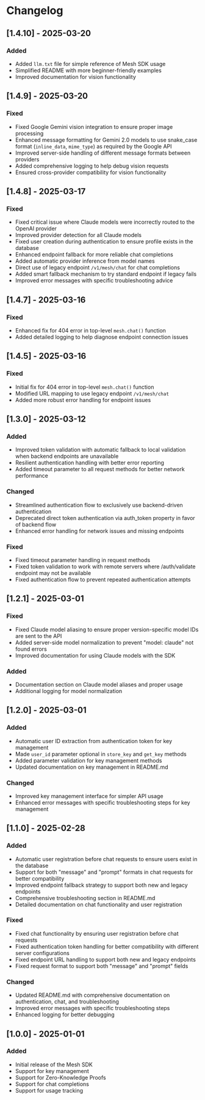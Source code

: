 # Changelog

## [1.4.10] - 2025-03-20

### Added
- Added `llm.txt` file for simple reference of Mesh SDK usage
- Simplified README with more beginner-friendly examples
- Improved documentation for vision functionality

## [1.4.9] - 2025-03-20

### Fixed
- Fixed Google Gemini vision integration to ensure proper image processing
- Enhanced message formatting for Gemini 2.0 models to use snake_case format (`inline_data`, `mime_type`) as required by the Google API
- Improved server-side handling of different message formats between providers
- Added comprehensive logging to help debug vision requests
- Ensured cross-provider compatibility for vision functionality

## [1.4.8] - 2025-03-17

### Fixed
- Fixed critical issue where Claude models were incorrectly routed to the OpenAI provider
- Improved provider detection for all Claude models
- Fixed user creation during authentication to ensure profile exists in the database
- Enhanced endpoint fallback for more reliable chat completions
- Added automatic provider inference from model names
- Direct use of legacy endpoint `/v1/mesh/chat` for chat completions
- Added smart fallback mechanism to try standard endpoint if legacy fails
- Improved error messages with specific troubleshooting advice

## [1.4.7] - 2025-03-16

### Fixed
- Enhanced fix for 404 error in top-level `mesh.chat()` function
- Added detailed logging to help diagnose endpoint connection issues

## [1.4.5] - 2025-03-16

### Fixed
- Initial fix for 404 error in top-level `mesh.chat()` function 
- Modified URL mapping to use legacy endpoint `/v1/mesh/chat` 
- Added more robust error handling for endpoint issues

## [1.3.0] - 2025-03-12

### Added
- Improved token validation with automatic fallback to local validation when backend endpoints are unavailable
- Resilient authentication handling with better error reporting
- Added timeout parameter to all request methods for better network performance

### Changed
- Streamlined authentication flow to exclusively use backend-driven authentication
- Deprecated direct token authentication via auth_token property in favor of backend flow
- Enhanced error handling for network issues and missing endpoints

### Fixed
- Fixed timeout parameter handling in request methods
- Fixed token validation to work with remote servers where /auth/validate endpoint may not be available
- Fixed authentication flow to prevent repeated authentication attempts

## [1.2.1] - 2025-03-01

### Fixed
- Fixed Claude model aliasing to ensure proper version-specific model IDs are sent to the API
- Added server-side model normalization to prevent "model: claude" not found errors
- Improved documentation for using Claude models with the SDK

### Added
- Documentation section on Claude model aliases and proper usage
- Additional logging for model normalization

## [1.2.0] - 2025-03-01

### Added
- Automatic user ID extraction from authentication token for key management
- Made `user_id` parameter optional in `store_key` and `get_key` methods
- Added parameter validation for key management methods
- Updated documentation on key management in README.md

### Changed
- Improved key management interface for simpler API usage
- Enhanced error messages with specific troubleshooting steps for key management

## [1.1.0] - 2025-02-28

### Added
- Automatic user registration before chat requests to ensure users exist in the database
- Support for both "message" and "prompt" formats in chat requests for better compatibility
- Improved endpoint fallback strategy to support both new and legacy endpoints
- Comprehensive troubleshooting section in README.md
- Detailed documentation on chat functionality and user registration

### Fixed
- Fixed chat functionality by ensuring user registration before chat requests
- Fixed authentication token handling for better compatibility with different server configurations
- Fixed endpoint URL handling to support both new and legacy endpoints
- Fixed request format to support both "message" and "prompt" fields

### Changed
- Updated README.md with comprehensive documentation on authentication, chat, and troubleshooting
- Improved error messages with specific troubleshooting steps
- Enhanced logging for better debugging

## [1.0.0] - 2025-01-01

### Added
- Initial release of the Mesh SDK
- Support for key management
- Support for Zero-Knowledge Proofs
- Support for chat completions
- Support for usage tracking 